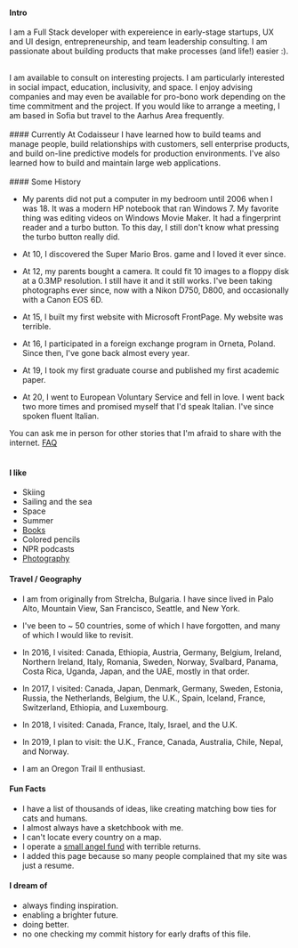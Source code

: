 
#### Intro
I am a Full Stack developer with expereience in early-stage startups, UX and UI design, entrepreneurship, and team leadership consulting. I am passionate about building products that make processes (and life!) easier :).


<br>
I am available to consult on interesting projects. I am particularly interested in social impact, education, inclusivity, and space. I enjoy advising companies and may even be available for pro-bono work depending on the time commitment and the project. If you would like to arrange a meeting, I am based in Sofia but travel to the Aarhus Area frequently.
<br><br>
#### Currently
At Codaisseur I have learned how to build teams and manage people, build relationships with customers, sell enterprise products, and build on-line predictive models for production environments. I've also learned how to build and maintain large web applications.
<br><br>
#### Some History

- My parents did not put a computer in my bedroom until 2006 when I was 18. It was a modern HP notebook that ran Windows 7. My favorite thing was editing videos on Windows Movie Maker. It had a fingerprint reader and a turbo button. To this day, I still don't know what pressing the turbo button really did.

- At 10, I discovered the Super Mario Bros. game and I loved it ever since.

- At 12, my parents bought a camera. It could fit 10 images to a floppy disk at a 0.3MP resolution. I still have it and it still works. I've been taking photographs ever since, now with a Nikon D750, D800, and occasionally with a Canon EOS 6D.

- At 15, I built my first website with Microsoft FrontPage. My website was terrible.

- At 16, I participated in a foreign exchange program in Orneta, Poland. Since then, I've gone back almost every year.

- At 19, I took my first graduate course and published my first academic paper.

- At 20, I went to European Voluntary Service and fell in love. I went back two more times and promised myself that I'd speak Italian. I've since spoken fluent Italian.

You can ask me in person for other stories that I'm afraid to share with the internet. [FAQ](https://iam-vanya.firebaseapp.com/)
<br><br>
#### I like
- Skiing
- Sailing and the sea
- Space
- Summer
- [Books](https://www.goodreads.com/mdangelo)
- Colored pencils
- NPR podcasts
- [Photography](https://iam-vanya.firebaseapp.com/)

#### Travel / Geography

- I am from originally from Strelcha, Bulgaria. I have since lived in
Palo Alto, Mountain View, San Francisco, Seattle, and New York.

- I've been to ~ 50 countries, some of which I have forgotten, and many of which I would like to revisit.

- In 2016, I visited: Canada, Ethiopia, Austria, Germany, Belgium, Ireland, Northern Ireland, Italy, Romania, Sweden, Norway, Svalbard, Panama, Costa Rica, Uganda, Japan, and the UAE, mostly in that order.

- In 2017, I visited: Canada, Japan, Denmark, Germany, Sweden, Estonia, Russia, the Netherlands, Belgium, the U.K., Spain, Iceland, France, Switzerland, Ethiopia, and Luxembourg.

- In 2018, I visited: Canada, France, Italy, Israel, and the U.K.

- In 2019, I plan to visit: the U.K., France, Canada, Australia, Chile, Nepal, and Norway.

- I am an Oregon Trail II enthusiast.

#### Fun Facts

- I have a list of thousands of ideas, like creating matching bow ties for cats and humans.
- I almost always have a sketchbook with me.
- I can't locate every country on a map.
- I operate a [small angel fund](http://skepticalinvestments.biz/) with terrible returns.
- I added this page because so many people complained that my site was just a resume.

#### I dream of
- always finding inspiration.
- enabling a brighter future.
- doing better.
- no one checking my commit history for early drafts of this file.
